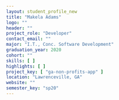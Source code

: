 ```yaml
---
layout: student_profile_new
title: "Makela Adams"
logo: ""
header: ""
project_role: "Developer"
contact_email: ""
major: "I.T., Conc. Software Development"
graduation_year: 2020
cohort: ""
skills: [ ]
highlights: [ ]
project_key: [ "ga-non-profits-app" ]
location: "Lawrenceville, GA"
website: ""
semester_key: "sp20"
---
```

